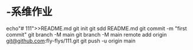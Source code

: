 # -系维作业
echo"# 111">>README.md
git init
git sdd README.md
git commit -m "first commit"
git branch -M main
git branch -M main
remote add origin git@github.com:fly-flys/111.git
git push -u origin main
